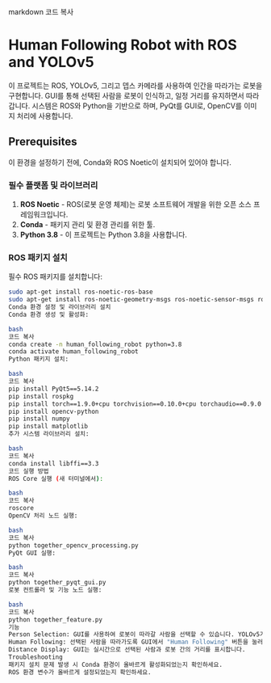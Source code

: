 markdown
코드 복사
# Human Following Robot with ROS and YOLOv5

이 프로젝트는 ROS, YOLOv5, 그리고 뎁스 카메라를 사용하여 인간을 따라가는 로봇을 구현합니다. GUI를 통해 선택된 사람을 로봇이 인식하고, 일정 거리를 유지하면서 따라갑니다. 시스템은 ROS와 Python을 기반으로 하며, PyQt를 GUI로, OpenCV를 이미지 처리에 사용합니다.

## Prerequisites

이 환경을 설정하기 전에, Conda와 ROS Noetic이 설치되어 있어야 합니다.

### 필수 플랫폼 및 라이브러리

1. **ROS Noetic** - ROS(로봇 운영 체제)는 로봇 소프트웨어 개발을 위한 오픈 소스 프레임워크입니다.
2. **Conda** - 패키지 관리 및 환경 관리를 위한 툴.
3. **Python 3.8** - 이 프로젝트는 Python 3.8을 사용합니다.

### ROS 패키지 설치

필수 ROS 패키지를 설치합니다:

```bash
sudo apt-get install ros-noetic-ros-base
sudo apt-get install ros-noetic-geometry-msgs ros-noetic-sensor-msgs ros-noetic-cv-bridge ros-noetic-image-transport
Conda 환경 설정 및 라이브러리 설치
Conda 환경 생성 및 활성화:

bash
코드 복사
conda create -n human_following_robot python=3.8
conda activate human_following_robot
Python 패키지 설치:

bash
코드 복사
pip install PyQt5==5.14.2
pip install rospkg
pip install torch==1.9.0+cpu torchvision==0.10.0+cpu torchaudio==0.9.0 --extra-index-url https://download.pytorch.org/whl/cpu
pip install opencv-python
pip install numpy
pip install matplotlib
추가 시스템 라이브러리 설치:

bash
코드 복사
conda install libffi==3.3
코드 실행 방법
ROS Core 실행 (새 터미널에서):

bash
코드 복사
roscore
OpenCV 처리 노드 실행:

bash
코드 복사
python together_opencv_processing.py
PyQt GUI 실행:

bash
코드 복사
python together_pyqt_gui.py
로봇 컨트롤러 및 기능 노드 실행:

bash
코드 복사
python together_feature.py
기능
Person Selection: GUI를 사용하여 로봇이 따라갈 사람을 선택할 수 있습니다. YOLOv5가 사용되어 사람을 탐지하고 선택합니다.
Human Following: 선택된 사람을 따라가도록 GUI에서 "Human Following" 버튼을 눌러 시작할 수 있습니다. 로봇은 사람과의 안전 거리를 1.5m 유지합니다.
Distance Display: GUI는 실시간으로 선택된 사람과 로봇 간의 거리를 표시합니다.
Troubleshooting
패키지 설치 문제 발생 시 Conda 환경이 올바르게 활성화되었는지 확인하세요.
ROS 환경 변수가 올바르게 설정되었는지 확인하세요.
